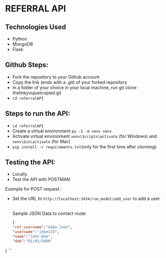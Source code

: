# REFERRAL API

## Technologies Used
* Python
* MongoDB
* Flask

## Github Steps:
* Fork the repository to your Github account
* Copy the link (ends with a .git) of your forked repository
* In a folder of your choice in your local machine, run git clone thelinkyoujustcopied.git
* ```cd referralAPI```

## Steps to run the API:
* ```cd referralAPI```
* Create a virtual environment ```py -3 -m venv venv```
* Activate virtual environment ```venv\Scripts\activate``` (for Windows) and ```venv\bin\activate``` (for Mac)
* ```pip install -r requirements.txt```(only for the first time after clonning)

## Testing the API:
* Locally
* Test the API with POSTMAN

Example for POST request :
* Set the URL to ```http://localhost:3434/run_model/add_user``` to add a user.<br><br>

    Sample JSON Data to contact route:
    ```json
   {
    "ref_username":"debo_leen",
    "username":"jdoe123",
    "name":"John Doe",
    "dob":"01/01/2000"
}
    ```
    <br>


